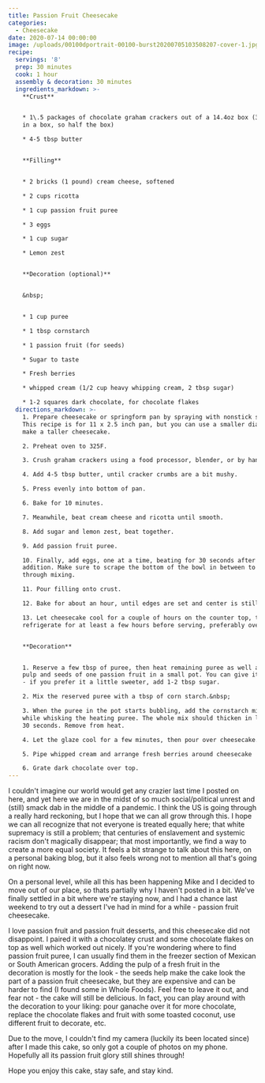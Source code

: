 ```yaml
---
title: Passion Fruit Cheesecake
categories:
  - Cheesecake
date: 2020-07-14 00:00:00
image: /uploads/00100dportrait-00100-burst20200705103508207-cover-1.jpg
recipe:
  servings: '8'
  prep: 30 minutes
  cook: 1 hour
  assembly & decoration: 30 minutes
  ingredients_markdown: >-
    **Crust**


    * 1\.5 packages of chocolate graham crackers out of a 14.4oz box (3 packages
    in a box, so half the box)

    * 4-5 tbsp butter


    **Filling**


    * 2 bricks (1 pound) cream cheese, softened

    * 2 cups ricotta

    * 1 cup passion fruit puree

    * 3 eggs

    * 1 cup sugar

    * Lemon zest


    **Decoration (optional)**


    &nbsp;


    * 1 cup puree

    * 1 tbsp cornstarch

    * 1 passion fruit (for seeds)

    * Sugar to taste

    * Fresh berries

    * whipped cream (1/2 cup heavy whipping cream, 2 tbsp sugar)

    * 1-2 squares dark chocolate, for chocolate flakes
  directions_markdown: >-
    1. Prepare cheesecake or springform pan by spraying with nonstick spray.
    This recipe is for 11 x 2.5 inch pan, but you can use a smaller diameter to
    make a taller cheesecake.

    2. Preheat oven to 325F.

    3. Crush graham crackers using a food processor, blender, or by hand.

    4. Add 4-5 tbsp butter, until cracker crumbs are a bit mushy.

    5. Press evenly into bottom of pan.

    6. Bake for 10 minutes.

    7. Meanwhile, beat cream cheese and ricotta until smooth.

    8. Add sugar and lemon zest, beat together.

    9. Add passion fruit puree.

    10. Finally, add eggs, one at a time, beating for 30 seconds after each
    addition. Make sure to scrape the bottom of the bowl in between to get
    through mixing.

    11. Pour filling onto crust.

    12. Bake for about an hour, until edges are set and center is still jiggly.

    13. Let cheesecake cool for a couple of hours on the counter top, then
    refrigerate for at least a few hours before serving, preferably overnight.


    **Decoration**


    1. Reserve a few tbsp of puree, then heat remaining puree as well as the
    pulp and seeds of one passion fruit in a small pot. You can give it a taste
    - if you prefer it a little sweeter, add 1-2 tbsp sugar.

    2. Mix the reserved puree with a tbsp of corn starch.&nbsp;

    3. When the puree in the pot starts bubbling, add the cornstarch mixture
    while whisking the heating puree. The whole mix should thicken in less than
    30 seconds. Remove from heat.

    4. Let the glaze cool for a few minutes, then pour over cheesecake.

    5. Pipe whipped cream and arrange fresh berries around cheesecake

    6. Grate dark chocolate over top.
---
```


I couldn't imagine our world would get any crazier last time I posted on here, and yet here we are in the midst of so much social/political unrest and (still) smack dab in the middle of a pandemic. I think the US is going through a really hard reckoning, but I hope that we can all grow through this. I hope we can all recognize that not everyone is treated equally here; that white supremacy is still a problem; that centuries of enslavement and systemic racism don't magically disappear; that most importantly, we find a way to create a more equal society. It feels a bit strange to talk about this here, on a personal baking blog, but it also feels wrong not to mention all that's going on right now.

On a personal level, while all this has been happening Mike and I decided to move out of our place, so thats partially why I haven't posted in a bit. We've finally settled in a bit where we're staying now, and I had a chance last weekend to try out a dessert I've had in mind for a while - passion fruit cheesecake.

I love passion fruit and passion fruit desserts, and this cheesecake did not disappoint. I paired it with a chocolatey crust and some chocolate flakes on top as well which worked out nicely. If you're wondering where to find passion fruit puree, I can usually find them in the freezer section of Mexican or South American grocers. Adding the pulp of a fresh fruit in the decoration is mostly for the look - the seeds help make the cake look the part of a passion fruit cheesecake, but they are expensive and can be harder to find (I found some in Whole Foods). Feel free to leave it out, and fear not - the cake will still be delicious. In fact, you can play around with the decoration to your liking: pour ganache over it for more chocolate, replace the chocolate flakes and fruit with some toasted coconut, use different fruit to decorate, etc.

Due to the move, I couldn't find my camera (luckily its been located since) after I made this cake, so only got a couple of photos on my phone. Hopefully all its passion fruit glory still shines through\!&nbsp;

Hope you enjoy this cake, stay safe, and stay kind.